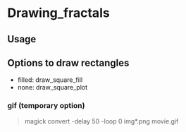 # Drawing_fractals

## Usage

## Options to draw rectangles

- filled: draw_square_fill
- none: draw_square_plot

### gif (temporary option) 
> magick convert -delay 50 -loop 0 img*.png movie.gif